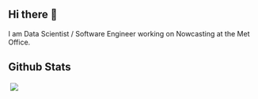 ## Hi there 👋

<!--
**mo-andrewmcnaughton/mo-andrewmcnaughton** is a ✨ _special_ ✨ repository because its `README.md` (this file) appears on your GitHub profile.

Here are some ideas to get you started:

- 🔭 I’m currently working on ...
- 🌱 I’m currently learning ...
- 👯 I’m looking to collaborate on ...
- 🤔 I’m looking for help with ...
- 💬 Ask me about ...
- 📫 How to reach me: ...
- 😄 Pronouns: ...
- ⚡ Fun fact: ...
-->

I am Data Scientist / Software Engineer working on Nowcasting at the Met Office.


## Github Stats

<p>&nbsp;<a href="https://github.com/mo-andrewmcnaughton?tab=repositories"><img align="center" src="https://github-readme-stats.vercel.app/api?username=mo-andrewmcnaughton&show_icons=true&theme=vue&hide_border=true&title_color=000000&cache_seconds=86400&card_width=500" /></a></p>
